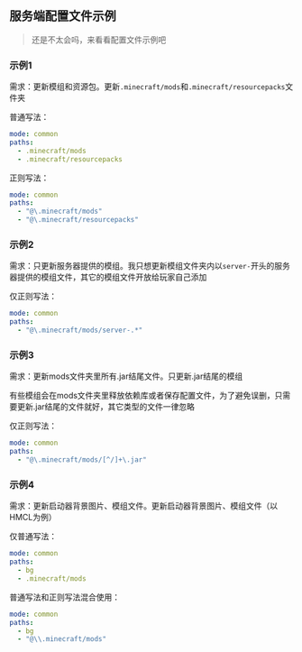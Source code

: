 ## 服务端配置文件示例

> 还是不太会吗，来看看配置文件示例吧

<!-- tabs:start -->

### **示例1**

需求：更新模组和资源包。更新`.minecraft/mods`和`.minecraft/resourcepacks`文件夹

普通写法：

```yaml
mode: common
paths:
  - .minecraft/mods
  - .minecraft/resourcepacks
```

正则写法：

```yaml
mode: common
paths:
  - "@\.minecraft/mods"
  - "@\.minecraft/resourcepacks"
```

### **示例2**

需求：只更新服务器提供的模组。我只想更新模组文件夹内以`server-`开头的服务器提供的模组文件，其它的模组文件开放给玩家自己添加

仅正则写法：

```yaml
mode: common
paths:
  - "@\.minecraft/mods/server-.*"
```

### **示例3**

需求：更新mods文件夹里所有.jar结尾文件。只更新.jar结尾的模组

有些模组会在mods文件夹里释放依赖库或者保存配置文件，为了避免误删，只需要更新.jar结尾的文件就好，其它类型的文件一律忽略

仅正则写法：

```yaml
mode: common
paths:
  - "@\.minecraft/mods/[^/]+\.jar"
```

### **示例4**

需求：更新启动器背景图片、模组文件。更新启动器背景图片、模组文件（以HMCL为例）

仅普通写法：

```yaml
mode: common
paths:
  - bg
  - .minecraft/mods
```

普通写法和正则写法混合使用：

```yaml
mode: common
paths:
  - bg
  - "@\\.minecraft/mods"
```

<!-- tabs:end -->
